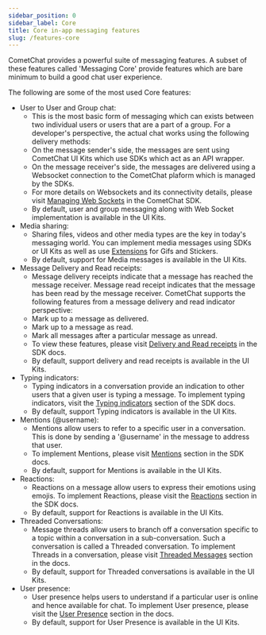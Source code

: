 ```yaml
---
sidebar_position: 0
sidebar_label: Core
title: Core in-app messaging features
slug: /features-core
---
```


CometChat provides a powerful suite of messaging features. A subset of these features called 'Messaging Core' provide features which are bare minimum to build a good chat user experience.

The following are some of the most used Core features:

- User to User and Group chat:
  - This is the most basic form of messaging which can exists between two individual users or users that are a part of a group. For a developer's perspective, the actual chat works using the following delivery methods:
  - On the message sender's side, the messages are sent using CometChat UI Kits which use SDKs which act as an API wrapper.
  - On the message receiver's side, the messages are delivered using a Websocket connection to the CometChat plaform which is managed by the SDKs.
  - For more details on Websockets and its connectivity details, please visit [Managing Web Sockets](/sdk/javascript/managing-web-sockets-connections-manually) in the CometChat SDK.
  - By default, user and group messaging along with Web Socket implementation is available in the UI Kits.
- Media sharing:
  - Sharing files, videos and other media types are the key in today's messaging world. You can implement media messages using SDKs or UI Kits as well as use [Extensions](/extensions/overview) for Gifs and Stickers.
  - By default, support for Media messages is available in the UI Kits.
- Message Delivery and Read receipts:
  - Message delivery receipts indicate that a message has reached the message receiver. Message read receipt indicates that the message has been read by the message receiver. CometChat supports the following features from a message delivery and read indicator perspective:
  - Mark up to a message as delivered.
  - Mark up to a message as read.
  - Mark all messages after a particular message as unread.
  - To view these features, please visit [Delivery and Read receipts](/sdk/javascript/delivery-read-receipts#mark-messages-as-unread) in the SDK docs.
  - By default, support delivery and read receipts is available in the UI Kits.
- Typing indicators:
  - Typing indicators in a conversation provide an indication to other users that a given user is typing a message. To implement typing indicators, visit the [Typing indicators](/sdk/javascript/typing-indicators) section of the SDK docs.
  - By default, support Typing indicators is available in the UI Kits.
- Mentions (@username):
  - Mentions allow users to refer to a specific user in a conversation. This is done by sending a '@username' in the message to address that user.
  - To implement Mentions, please visit [Mentions](/docs/sdk/javascript/mentions) section in the SDK docs.
  - By default, support for Mentions is available in the UI Kits.
- Reactions:
  - Reactions on a message allow users to express their emotions using emojis. To implement Reactions, please visit the [Reactions](/docs/sdk/javascript/reactions) section in the SDK docs.
  - By default, support for Reactions is available in the UI Kits.
- Threaded Conversations:
  - Message threads allow users to branch off a conversation specific to a topic within a conversation in a sub-conversation. Such a conversation is called a Threaded conversation. To implement Threads in a conversation, please visit [Threaded Messages](/docs/sdk/javascript/threaded-messages) section in the docs.
  - By default, support for Threaded conversations is available in the UI Kits.
- User presence:
  - User presence helps users to understand if a particular user is online and hence available for chat. To implement User presence, please visit the [User Presence](/docs/sdk/javascript/user-presence) section in the docs.
  - By default, support for User Presence is available in the UI Kits.
